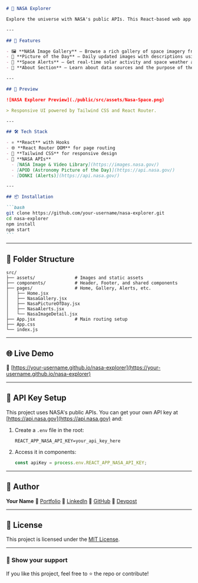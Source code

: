 ````markdown
# 🚀 NASA Explorer

Explore the universe with NASA's public APIs. This React-based web app lets you browse high-quality space images, get the Astronomy Picture of the Day, view live space weather alerts, and more — all in one beautifully styled interface.

---

## 🌌 Features

- 🖼️ **NASA Image Gallery** — Browse a rich gallery of space imagery from NASA.
- 📅 **Picture of the Day** — Daily updated images with descriptions using NASA's APOD API.
- 🚨 **Space Alerts** — Get real-time solar activity and space weather alerts.
- 🧠 **About Section** — Learn about data sources and the purpose of the project.

---

## 📸 Preview

![NASA Explorer Preview](./public/src/assets/Nasa-Space.png)

> Responsive UI powered by Tailwind CSS and React Router.

---

## 🛠️ Tech Stack

- ⚛️ **React** with Hooks
- 🌐 **React Router DOM** for page routing
- 🎨 **Tailwind CSS** for responsive design
- 🚀 **NASA APIs**
  - [NASA Image & Video Library](https://images.nasa.gov/)
  - [APOD (Astronomy Picture of the Day)](https://api.nasa.gov/)
  - [DONKI (Alerts)](https://api.nasa.gov/)

---

## 📦 Installation

```bash
git clone https://github.com/your-username/nasa-explorer.git
cd nasa-explorer
npm install
npm start
```
````

---

## 📁 Folder Structure

```
src/
├── assets/               # Images and static assets
├── components/           # Header, Footer, and shared components
├── pages/                # Home, Gallery, Alerts, etc.
│   ├── Home.jsx
│   ├── NasaGallery.jsx
│   ├── NasaPictureOfDay.jsx
│   ├── NasaAlerts.jsx
│   └── NasaImageDetail.jsx
├── App.jsx               # Main routing setup
├── App.css
└── index.js
```

---

## 🌐 Live Demo

🔗 [https://your-username.github.io/nasa-explorer](https://your-username.github.io/nasa-explorer)

---

## 🔑 API Key Setup

This project uses NASA's public APIs. You can get your own API key at [https://api.nasa.gov](https://api.nasa.gov) and:

1. Create a `.env` file in the root:

   ```env
   REACT_APP_NASA_API_KEY=your_api_key_here
   ```

2. Access it in components:

   ```js
   const apiKey = process.env.REACT_APP_NASA_API_KEY;
   ```

---

## 👤 Author

**Your Name**
🔗 [Portfolio](https://yourportfolio.com)
🔗 [LinkedIn](https://linkedin.com/in/yourname)
🔗 [GitHub](https://github.com/your-username)
🔗 [Devpost](https://devpost.com/yourname)

---

## 📃 License

This project is licensed under the [MIT License](LICENSE).

---

### 🌟 Show your support

If you like this project, feel free to ⭐️ the repo or contribute!

```

```
